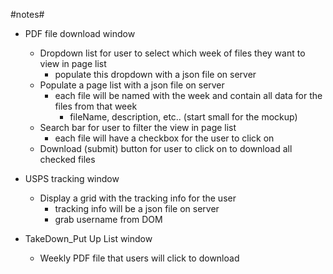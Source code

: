 #notes#

- PDF file download window
    - Dropdown list for user to select which week of files they want to view in page list
        - populate this dropdown with a json file on server
    - Populate a page list with a json file on server
        - each file will be named with the week and contain all data for the files from that week
            - fileName, description, etc.. (start small for the mockup)
    - Search bar for user to filter the view in page list
        - each file will have a checkbox for the user to click on
    - Download (submit) button for user to click on to download all checked files

- USPS tracking window
    - Display a grid with the tracking info for the user
        - tracking info will be a json file on server
        - grab username from DOM

- TakeDown_Put Up List window
    - Weekly PDF file that users will click to download
